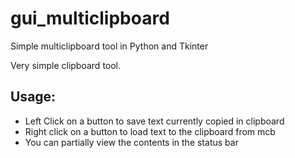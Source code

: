 # gui_multiclipboard
Simple multiclipboard tool in Python and Tkinter

Very simple clipboard tool.

## Usage:
* Left Click on a button to save text currently copied in clipboard
* Right click on a button to load text to the clipboard from mcb
* You can partially view the contents in the status bar

